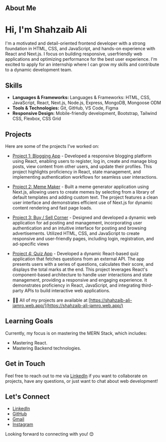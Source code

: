 ## About Me
<h1 align="left">Hi, I'm Shahzaib Ali</h1>
I'm a motivated and detail-oriented frontend developer with a strong foundation in HTML, CSS, and
JavaScript, and hands-on experience with React and Next.js. I focus on building responsive, userfriendly web applications and optimizing performance for the best user experience. I'm excited to
apply for an internship where I can grow my skills and contribute to a dynamic development team.

## Skills

- **Languages & Frameworks:** Languages & Frameworks: HTML, CSS, JavaScript, React, Next.js, Node.js, Express, MongoDB, Mongoose ODM
- **Tools & Technologies:** Git, GitHub, VS Code, Figma
- **Responsive Design:** Mobile-friendly development, Bootstrap, Tailwind CSS, Flexbox, CSS Grid

## Projects
Here are some of the projects I've worked on:
- [Project 1: Blogging App](https://github.com/shahzaibalijamro/react-blogging-app) - Developed a responsive blogging platform using React, enabling users to register, log in, create and
manage blog posts, view content from other users, and update their profiles. This project highlights
proficiency in React, state management, and implementing authentication workflows for seamless
user interactions.
- [Project 2: Meme Maker](https://next-meme-maker-steel.vercel.app/) - Built a meme generator application using Next.js, allowing users to create memes by selecting from a
library of default templates and adding custom text. The project features a clean user interface and
demonstrates efficient use of Next.js for dynamic content rendering and fast page loads.
- [Project 3: Buy / Sell Corner](https://shahzaib-buy-sell-corner.web.app/) - Designed and developed a dynamic web application for ad posting and management, incorporating
user authentication and an intuitive interface for posting and browsing advertisements. Utilized
HTML, CSS, and JavaScript to create responsive and user-friendly pages, including login,
registration, and ad-specific views
- [Project 4: Quiz App](https://react-quiz-app-by-shahzaib.netlify.app/) - Developed a dynamic React-based quiz application that fetches questions from an external API. The
app presents users with a series of questions, calculates their score, and displays the total marks at
the end. This project leverages React's component-based architecture to handle user interactions
and state management, providing a responsive and engaging experience. It demonstrates proficiency
in React, JavaScript, and integrating third-party APIs to build interactive web applications.

- 👨‍💻 All of my projects are available at [https://shahzaib-ali-jamro.web.app/](https://shahzaib-ali-jamro.web.app/)

## Learning Goals
Currently, my focus is on mastering the MERN Stack, which includes:
- Mastering React.
- Mastering Backend technologies.

## Get in Touch
Feel free to reach out to me via [LinkedIn](https://www.linkedin.com/in/shahzaibalijamro) if you want to collaborate on projects, have any questions, or just want to chat about web development!

## Let's Connect
- [LinkedIn](linkedin.com/in/shahzaibalijamro)
- [GitHub](github.com/ShahzaibAliJamro)
- [Gmail](shahzaibalijamro@gmail.com)
- [Instagram](https://www.instagram.com/shahzaibalijamro/)

Looking forward to connecting with you! 😊
